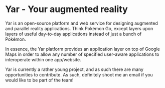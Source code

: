 # Yar - Your augmented reality

Yar is an open-source platform and web service for designing augmented and parallel reality applications.
Think Pokémon Go, except layers upon layers of useful day-to-day applications instead of just a bunch of Pokémon. 

In essence, the Yar platform provides an application layer on top of Google Maps in order to allow any number of specified user-aware applications to interoperate within one app/website. 

Yar is currently a rather young project, and as such there are many opportunities to contribute.
As such, definitely shoot me an email if you would like to be part of the team! 